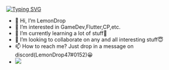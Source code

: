 [![Typing SVG](https://readme-typing-svg.herokuapp.com/?lines=Flutter+Developer;Competitve+Programmer;Full+Stack+Web+(MERN))](https://git.io/typing-svg)

- 👋 Hi, I’m LemonDrop
- 👀 I’m interested in GameDev,Flutter,CP,etc.
- 🌱 I’m currently learning a lot of stuff🐣
- 💞️ I’m looking to collaborate on any and all interesting stuff😇
- 📫 How to reach me? Just drop in a message on discord(LemonDrop47#0152)😀
- ![](https://komarev.com/ghpvc/?username=LemonDrop847&color=blueviolet&style=for-the-badge&label=Visitors+Here)
<!---
LemonDrop847/LemonDrop847 is a ✨ special ✨ repository because its `README.md` (this file) appears on your GitHub profile.
You can click the Preview link to take a look at your changes.
--->
